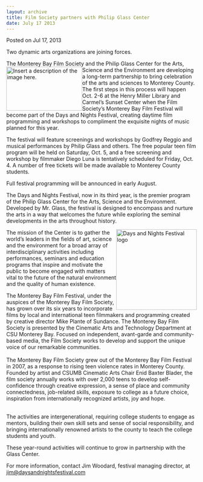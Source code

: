 ```yaml
---
layout: archive
title: Film Society partners with Philip Glass Center
date: July 17 2013
---
```





<span class="date">Posted on Jul 17, 2013    </span>
<p>Two dynamic arts organizations are joining forces.</p>
<p>The Monterey Bay Film Society and the Philip Glass Center for
the Arts, Science and the&#xA0;<img alt="Insert a description of the image here." src="http://news.csumb.edu/sites/default/files/65/attachments/news/images/mb_film_society_logo.jpg" style="float:left; width:201px; height:116px">Environment are
developing a long-term partnership to bring celebration of the arts
and sciences to Monterey County. The first steps in this process
will happen Oct. 2-6 at the Henry Miller Library and Carmel&#x2019;s
Sunset Center when the Film Society&#x2019;s Monterey Bay Film Festival
will become part of the Days and Nights Festival, creating daytime
film programming and workshops to compliment the exquisite nights
of music planned for this year.</img></p>
<p>The festival will feature screenings and workshops by Godfrey
Reggio and musical performances by Philip Glass and others. The
free popular teen film program will be held on Saturday, Oct. 5,
and a free screening and workshop by filmmaker Diego Luna is
tentatively scheduled for Friday, Oct. 4. A number of free tickets
will be made available to Monterey County students.</p>
<p>Full festival programming will be announced in early August.</p>
<p>The Days and Nights Festival, now in its third year, is the
premier program of the Philip Glass Center for the Arts, Science
and the Environment. Developed by Mr. Glass, the festival is
designed to encompass and nurture the arts in a way that welcomes
the future while exploring the seminal developments in the arts
throughout history.</p>
<p><img alt="Days and Nights Festival logo" src="http://news.csumb.edu/sites/default/files/65/attachments/news/images/days_and_nights_logo.jpg" style="float:right; width:213px; height:213px">The mission of the
Center is to gather the world&#x2019;s leaders in the fields of art,
science and the environment for a broad array of interdisciplinary
activities including performances, seminars and education programs
that inspire and motivate the public to become engaged with matters
vital to the future of the natural environment and the quality of
human existence.</img></p>
<p>The Monterey Bay Film Festival, under the auspices of the
Monterey Bay Film Society, has grown over its six years to
incorporate films by local and international teen filmmakers and
programming created by creative director Mike Plante of Sundance.
The Monterey Bay Film Society is presented by the Cinematic Arts
and Technology Department at CSU Monterey Bay. Focused on
independent, avant-garde and community-based media, the Film
Society works to develop and support the unique voice of our
remarkable communities.<br>
<br>
The Monterey Bay Film Society grew out of the Monterey Bay Film
Festival in 2007, as a response to rising teen violence rates in
Monterey County. Founded by artist and CSUMB Cinematic Arts Chair
Enid Baxter Blader, the film society annually works with over 2,000
teens to develop self-confidence through creative expression, a
sense of place and community connectedness, job-related skills,
exposure to college as a future choice, inspiration from
internationally recognized artists, joy and hope.</br></br></p>
<p>The activities are intergenerational, requiring college students
to engage as mentors, building their own skill sets and sense of
social responsibility, and bringing internationally renowned
artists to the county to teach the college students and youth.</p>
<p>These year-round activities will continue to grow in partnership
with the Glass Center.</p>
<p>For more information, contact Jim Woodard, festival managing
director, at<br>
<a href="mailto:jim@daysandnightsfestival.com">jim@daysandnightsfestival.com</a></br></p>





